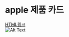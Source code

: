 # apple 제품 카드
[HTML링크](https://littlestar0508.github.io/homework/apple/apple.html)<br/>
![Alt Text](https://littlestar0508.github.io/homework/md/images/apple_wide.gif)
